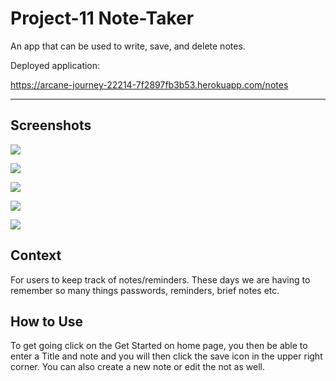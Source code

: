 # Project-11 Note-Taker
An app that can be used to write, save, and delete notes. 

Deployed application:

https://arcane-journey-22214-7f2897fb3b53.herokuapp.com/notes

-----

## Screenshots 

![](./public/assets/Screenshots/localhost_3000_(iPad%20Mini).png)

![](./public/assets/Screenshots/localhost_3000_notes(iPad%20Mini)%20(1).png)

![](./public/assets/Screenshots/localhost_3000_notes(iPad%20Mini)%20(2).png)

![](./public/assets/Screenshots/localhost_3000_notes(iPad%20Mini)%20(3).png)

![](./public/assets/Screenshots/localhost_3000_notes(iPad%20Mini).png)

## Context

For users to keep track of notes/reminders. These days we are having to remember so many things passwords, reminders, brief notes etc. 

## How to Use

To get going click on the Get Started on home page, you then be able to enter a Title and note and you will then click the save icon in the upper right corner.
You can also create a new note or edit the not as well. 
